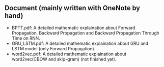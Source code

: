 ## Document (mainly written with OneNote by hand)  
- BPTT.pdf: A detailed mathematic explaination about Forward Propagation, Backward Propagation and Backward Propagation Through Time on RNN.  
- GRU_LSTM.pdf: A detailed mathematic explaination about GRU and LSTM model (only Forward Propagation).  
- word2vec.pdf: A detailed mathematic explaination about word2vec(CBOW and skip-gram) (not finished yet).  
